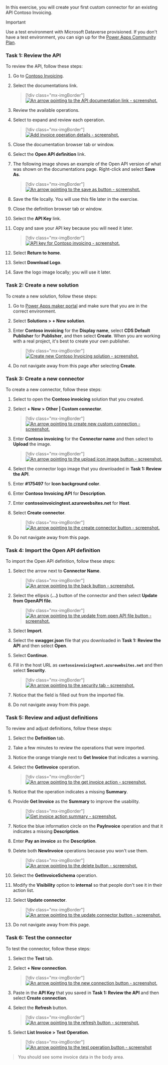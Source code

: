 In this exercise, you will create your first custom connector for an existing API Contoso Invoicing.

> [!IMPORTANT]
> Use a test environment with Microsoft Dataverse provisioned. If you don't have a test environment, you can sign up for the [Power Apps Community Plan](https://powerapps.microsoft.com/communityplan/?azure-portal=true).

### Task 1: Review the API

To review the API, follow these steps:

1. Go to [Contoso Invoicing](https://contosoinvoicingtest.azurewebsites.net/?azure-portal=true).

1. Select the documentations link.

    > [!div class="mx-imgBorder"]
    > [![An arrow pointing to the API documentation link - screenshot.](../media/docs.png)](../media/docs.png#lightbox)

1. Review the available operations.

1. Select to expand and review each operation.

    > [!div class="mx-imgBorder"]
    > [![Add invoice operation details - screenshot.](../media/add-invoice.png)](../media/add-invoice.png#lightbox)

1. Close the documentation browser tab or window.

1. Select the **Open API definition** link.

1. The following image shows an example of the Open API version of what was shown on the documentations page. Right-click and select **Save As**.

    > [!div class="mx-imgBorder"]
    > [![An arrow pointing to the save as button - screenshot.](../media/save.png)](../media/save.png#lightbox)

1. Save the file locally. You will use this file later in the exercise.

1. Close the definition browser tab or window.

1. Select the **API Key** link.

1. Copy and save your API key because you will need it later.

    > [!div class="mx-imgBorder"]
    > [![API key for Contoso invoicing - screenshot.](../media/key.png)](../media/key.png#lightbox)

1. Select **Return to home**.

1. Select **Download Logo**.

1. Save the logo image locally; you will use it later.

### Task 2: Create a new solution

To create a new solution, follow these steps:

1. Go to [Power Apps maker portal](https://make.powerapps.com/?azure-portal=true) and make sure that you are in the correct environment.

1. Select **Solutions > + New solution**.

1. Enter **Contoso invoicing** for the **Display name**, select **CDS Default Publisher** for **Publisher**, and then select **Create**. When you are working with a real project, it's best to create your own publisher.

    > [!div class="mx-imgBorder"]
    > [![Create new Contoso Invoicing solution - screenshot.](../media/solution.png)](../media/solution.png#lightbox)

1. Do not navigate away from this page after selecting **Create**.

### Task 3: Create a new connector

To create a new connector, follow these steps:

1. Select to open the **Contoso invoicing** solution that you created.

1. Select **+ New > Other \| Custom connector**.

    > [!div class="mx-imgBorder"]
    > [![An arrow pointing to create new custom connection - screenshot.](../media/custom.png)](../media/custom.png#lightbox)

1. Enter **Contoso invoicing** for the **Connector name** and then select to **Upload** the image.

    > [!div class="mx-imgBorder"]
    > [![An arrow pointing to the upload icon image button - screenshot.](../media/upload.png)](../media/upload.png#lightbox)

1. Select the connector logo image that you downloaded in **Task 1: Review the API**.

1. Enter **#175497** for **Icon background color**.

1. Enter **Contoso Invoicing API** for **Description**.

1. Enter **contosoinvoicingtest.azurewebsites.net** for **Host**.

1. Select **Create connector**.

    > [!div class="mx-imgBorder"]
    > [![An arrow pointing to the create connector button - screenshot.](../media/create.png)](../media/create.png#lightbox)

1. Do not navigate away from this page.

### Task 4: Import the Open API definition

To import the Open API definition, follow these steps:

1. Select the arrow next to **Connector Name**.

    > [!div class="mx-imgBorder"]
    > [![An arrow pointing to the back button - screenshot.](../media/arrow.png)](../media/arrow.png#lightbox)

1. Select the ellipsis (**...)** button of the connector and then select **Update from OpenAPI file**.

    > [!div class="mx-imgBorder"]
    > [![An arrow pointing to the update from open API file button - screenshot.](../media/ellipsis.png)](../media/ellipsis.png#lightbox)

1. Select **Import**.

1. Select the **swagger.json** file that you downloaded in **Task 1:** **Review the API** and then select **Open**.

1. Select **Continue**.

1. Fill in the host URL as **`contosoinvoicingtest.azurewebsites.net`** and then select **Security**.

    > [!div class="mx-imgBorder"]
    > [![An arrow pointing to the security tab - screenshot.](../media/host.png)](../media/host.png#lightbox)

1. Notice that the field is filled out from the imported file.

1. Do not navigate away from this page.

### Task 5: Review and adjust definitions

To review and adjust definitions, follow these steps:

1. Select the **Definition** tab.

1. Take a few minutes to review the operations that were imported.

1. Notice the orange triangle next to **Get Invoice** that indicates a warning.

1. Select the **GetInvoice** operation.

    > [!div class="mx-imgBorder"]
    > [![An arrow pointing to the get invoice action - screenshot.](../media/get.png)](../media/get.png#lightbox)

1. Notice that the operation indicates a missing **Summary**.

1. Provide **Get Invoice** as the **Summary** to improve the usability.

    > [!div class="mx-imgBorder"]
    > [![Get invoice action summary - screenshot.](../media/summary-get.png)](../media/summary-get.png#lightbox)

1. Notice the blue information circle on the **PayInvoice** operation and that it indicates a missing **Description**.

1. Enter **Pay an invoice** as the **Description**.

1. Delete both **NewInvoice** operations because you won't use them.

    > [!div class="mx-imgBorder"]
    > [![An arrow pointing to the delete button - screenshot.](../media/delete.png)](../media/delete.png#lightbox)

1. Select the **GetInvoiceSchema** operation.

1. Modify the **Visibility** option to **internal** so that people don't see it in their action list.

1. Select **Update connector**.

    > [!div class="mx-imgBorder"]
    > [![An arrow pointing to the update connector button - screenshot.](../media/update.png)](../media/update.png#lightbox)

1. Do not navigate away from this page.

### Task 6: Test the connector

To test the connector, follow these steps:

1. Select the **Test** tab.

1. Select **+ New connection**.

    > [!div class="mx-imgBorder"]
    > [![An arrow pointing to the new connection button - screenshot.](../media/test.png)](../media/test.png#lightbox)

1. Paste in the **API Key** that you saved in **Task 1: Review the API** and then select **Create connection**.

1. Select the **Refresh** button.

    > [!div class="mx-imgBorder"]
    > [![An arrow pointing to the refresh button - screenshot.](../media/connections.png)](../media/connections.png#lightbox)

1. Select **List Invoice > Test Operation**.

    > [!div class="mx-imgBorder"]
    > [![An arrow pointing to the test operation button - screenshot](../media/test-operation.png)](../media/test-operation.png#lightbox)

> You should see some invoice data in the body area.
